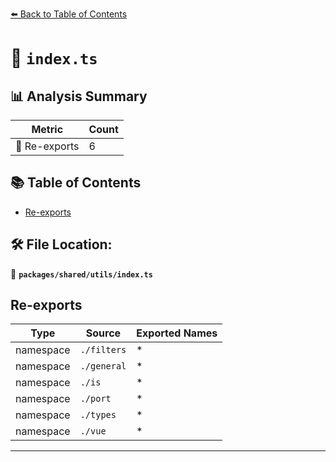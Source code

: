 [⬅️ Back to Table of Contents](../../../index.md)

# 📄 `index.ts`

## 📊 Analysis Summary

| Metric | Count |
|--------|-------|
| 🔄 Re-exports | 6 |

## 📚 Table of Contents

- [Re-exports](#re-exports)

## 🛠️ File Location:
📂 **`packages/shared/utils/index.ts`**

## Re-exports

| Type | Source | Exported Names |
|------|--------|----------------|
| namespace | `./filters` | * |
| namespace | `./general` | * |
| namespace | `./is` | * |
| namespace | `./port` | * |
| namespace | `./types` | * |
| namespace | `./vue` | * |


---